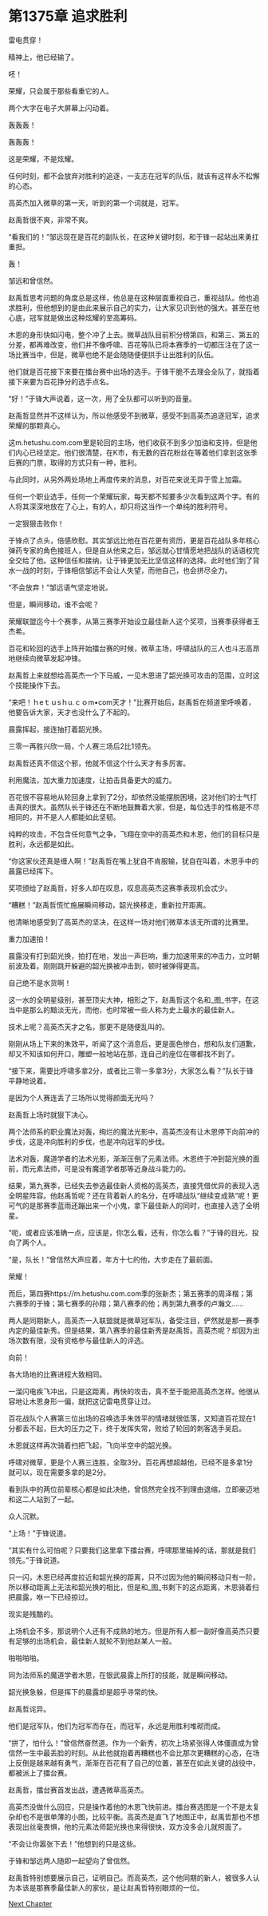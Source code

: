 # 第1375章 追求胜利

雷电贯穿！

精神上，他已经输了。

呸！

荣耀，只会属于那些看重它的人。

两个大字在电子大屏幕上闪动着。

轰轰轰！

轰轰轰！

这是荣耀，不是炫耀。

任何时刻，都不会放弃对胜利的追逐，一支志在冠军的队伍，就该有这样永不松懈的心态。

高英杰加入微草的第一天，听到的第一个词就是，冠军。

赵禹哲很不爽，非常不爽。

“看我们的！”邹远现在是百花的副队长，在这种关键时刻，和于锋一起站出来勇扛重担。

轰！

邹远和曾信然。

赵禹哲思考问题的角度总是这样，他总是在这种层面重视自己，重视战队。他也追求胜利，但他想到的是由此来展示自己的实力，让大家见识到他的强大。甚至在他心底，冠军就是做出这种炫耀的至高筹码。

木恩的身形快如闪电，整个冲了上去。微草战队目前积分榜第四，和第三、第五的分差，都再难改变，他们并不像呼啸、百花等队已将本赛季的一切都压注在了这一场比赛当中，但是，微草也绝不是会随随便便拱手让出胜利的队伍。

他们就是百花接下来要在擂台赛中出场的选手。于锋干脆不去理会全队了，就指着接下来要为百花挣分的选手点名。

“好！”于锋大声说着，这一次，用了全队都可以听到的音量。

赵禹哲显然并不这样认为，所以他感受不到微草，感受不到高英杰追逐冠军，追求荣耀的那颗真心。

这m.hetushu.com.com里是轮回的主场，他们收获不到多少加油和支持，但是他们内心已经坚定。他们很清楚，在K市，有无数的百花粉丝在等着他们拿到这张季后赛的门票，取得的方式只有一种，胜利。

与此同时，从另外两处场地上再度传来的消息，对百花来说无异于雪上加霜。

任何一个职业选手，任何一个荣耀玩家，每天都不知要多少次看到这两个字。有的人将其深深地放在了心上，有的人，却只将这当作一个单纯的胜利符号。

一定狠狠击败你！

于锋点了点头，倍感欣慰。其实邹远比他在百花更有资历，更是百花战队多年核心弹药专家的角色接班人，但是自从他来之后，邹远就心甘情愿地把战队的话语权完全交给了他。这种信任和接纳，让于锋更加无比坚信这样的选择。此时他们到了背水一战的时刻，于锋相信邹远不会让人失望，而他自己，也会拼尽全力。

“不会放弃！”邹远语气坚定地说。

但是，瞬间移动，谁不会呢？

荣耀联盟迄今十个赛季，从第三赛季开始设立最佳新人这个奖项，当赛季获得者王杰希。

百花和轮回的选手上阵开始擂台赛的时候，微草主场，呼啸战队的三人也斗志高昂地继续向微草发起冲锋。

赵禹哲上来就想给高英杰一个下马威，一见木恩进了韶光换可攻击的范围，立时这个技能操作下去。

“来吧！ｈeｔｕsｈu.ｃｏm•com天才！”比赛开始后，赵禹哲在频道里呼唤着，他要告诉大家，天才也没什么了不起的。

晨露挥起，接连抽打着韶光换。

三零一再胜兴欣一局，个人赛三场后2比1领先。

赵禹哲还真不信这个邪，他就不信这个什么天才有多厉害。

利用魔法，加大重力加速度，让拍击具备更大的威力。

百花很不容易地从轮回身上拿到了2分，却依然没能摆脱困境，这对他们的士气打击真的很大。虽然队长于锋还在不断地鼓舞着大家，但是，每位选手的性格是不尽相同的，并不是人人都能如此坚韧。

纯粹的攻击，不包含任何意气之争，飞翔在空中的高英杰和木恩，他们的目标只是胜利，永远都是如此。

“你这家伙还真是缠人啊！”赵禹哲在嘴上犹自不肯服输，犹自在叫着，木恩手中的晨露已经挥下。

奖项颁给了赵禹哲，好多人却在叹息，叹息高英杰这赛季表现机会忒少。

“糟糕！”赵禹哲慌忙施展瞬间移动，韶光换移走，重新拉开距离。

他清晰地感受到了高英杰的坚决，在这样一场对他们微草本该无所谓的比赛里。

重力加速拍！

晨露没有打到韶光换，拍打在地，发出一声巨响，重力加速带来的冲击力，立时朝前波及着。刚刚跳开躲避的韶光换被冲击到，顿时被弹得更高。

自己绝不是水货啊！

这一水的全明星级别，甚至顶尖大神，相形之下，赵禹哲这个名和_图_书字，在这当中是那么的黯淡无光，而他，也时常被一些人称为史上最水的最佳新人。

技术上呢？高英杰天才之名，那更不是随便乱叫的。

刚刚从场上下来的朱效平，听闻了这个消息后，更是面色惨白，想和队友们道歉，却又不知该如何开口，雕塑一般地站在那，连自己的座位在哪都找不到了。

“接下来，需要比呼啸多拿2分，或者比三零一多拿3分，大家怎么看？”队长于锋平静地说着。

是因为个人赛连丢了三场所以觉得颜面无光吗？

赵禹哲上场时就狠下决心。

两个法师系的职业魔法对轰，绚烂的魔法光影中，高英杰没有让木恩停下向前冲的步伐，这是冲向胜利的步伐，也是冲向冠军的步伐。

法术对轰，魔道学者的法术光影，渐渐压倒了元素法师。木恩终于冲到韶光换的面前，而元素法师，可是没有魔道学者那等近身战斗能力的。

结果，第九赛季，已经失去参选最佳新人资格的高英杰，直接凭借优异的表现入选全明星阵容。他赵禹哲呢？还在背着新人的名分，在呼啸战队“继续变成熟”呢！更可气的是那赛季蓝雨还蹦出来一个小鬼，拿下最佳新人的同时，也直接入选了全明星。

“呃，或者应该准确一点，应该是，你怎么看，还有，你怎么看？”于锋的目光，投向了两个人。

“是，队长！”曾信然大声应着，年方十七的他，大步走在了最前面。

荣耀！

而后，第四赛https://m.hetushu.com.com季的张新杰；第五赛季的周泽楷；第六赛季的于锋；第七赛季的孙翔；第八赛季的他；再到第九赛季的卢瀚文……

两人是同期新人，高英杰一入联盟就是微草冠军队，备受注目，俨然就是那一赛季内定的最佳新秀。但是结果，第八赛季的最佳新秀是赵禹哲。高英杰呢？却因为出场次数有限，没有资格参与最佳新人的评选。

向前！

各大场地的比赛进程大致相同。

一溜闪电疾飞冲出，只是这距离，再快的攻击，真不至于能把高英杰怎样。他很从容地让木恩身形一偏，就把这记雷电贯穿让过。

百花战队个人赛第三位出场的召唤选手朱效平的情绪就很低落，又知道百花现在1分都丢不起，巨大的压力之下，终于发挥失常，败给了轮回的刺客选手吴启。

木恩就这样再次骑着扫把飞起，飞向半空中的韶光换。

呼啸对微草，更是个人赛三连胜，全取3分。百花再想超越他，已经不是多拿1分就可以，现在需要多拿的是2分。

看到队中的两位前辈核心都是如此决绝，曾信然完全找不到理由退缩，立即豪迈地和这二人站到了一起。

众人沉默。

“上场！”于锋说道。

“其实有什么可怕呢？只要我们这里拿下擂台赛，呼啸那里输掉的话，那就是我们领先。”于锋说道。

只一闪，木恩已经再度拉近和韶光换的距离，只不过因为他的瞬间移动只有一阶，所以移动距离上无法和韶光换的相比，但是和_图_书剩下的这点距离，木恩骑着扫把晨露，咻一下已经掠过。

现实是残酷的。

上场机会不多，那说明个人还有不成熟的地方。但是所有人都一副好像高英杰只要有足够的出场机会，最佳新人就轮不到他赵某人一般。

啪啪啪啪。

同为法师系的魔道学者木恩，在银武晨露上所打的技能，就是瞬间移动。

韶光换急躲，但是挥下的晨露却是超乎寻常的快。

赵禹哲诧异。

他们是冠军队，他们为冠军而存在，而冠军，永远是用胜利堆砌而成。

“拼了，怕什么！”曾信然奋然道。作为一个新秀，初次上场紧张得人体僵直成为曾信然一生中最丢脸的时刻。从此他就抱着再糟糕也不会比那次更糟糕的心态，在场上反倒是越来越有勇气，渐渐在百花有了自己的位置，甚至在如此关键的战役中，都被派上了擂台赛。

赵禹哲，擂台赛首发出战，遭遇微草高英杰。

高英杰没做什么回应，只是操作着他的木恩飞快前进。擂台赛选图是一个不是太复杂却也不是很单薄的小图，比较平衡。高英杰是直飞了地图正中，赵禹哲那也不想表现出丝毫畏惧，他的元素法师韶光换也来得很快，双方没多会儿就照面了。

“不会让你嚣张下去！”他想到的只是这些。

于锋和邹远两人随即一起望向了曾信然。

赵禹哲特别想要展示自己，证明自己。而高英杰，这个他同期的新人，被很多人认为本该是那赛季最佳新人的家伙，是让赵禹哲特别眼烦的一位。



[Next Chapter](%E7%AC%AC1376%E7%AB%A0%20%E6%89%80%E8%B0%93%E6%89%8D%E8%83%BD.md)